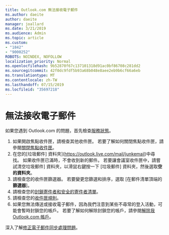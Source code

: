 ```yaml
---
title: Outlook.com 無法接收電子郵件
ms.author: daeite
author: daeite
manager: joallard
ms.date: 3/21/2019
ms.audience: Admin
ms.topic: article
ms.custom:
- "1842"
- "9000252"
ROBOTS: NOINDEX, NOFOLLOW
localization_priority: Normal
ms.openlocfilehash: 9b52870f67c137101318d91ac0bf86708c281dd2
ms.sourcegitcommit: 42f0dc9fdf5b93a68b048e8aee2eb9b6cf66a6eb
ms.translationtype: MT
ms.contentlocale: zh-TW
ms.lasthandoff: 07/15/2019
ms.locfileid: "35697218"
---
```

# <a name="cant-receive-email"></a>無法接收電子郵件

如果您遇到 Outlook.com 的問題，首先檢查[服務狀態](https://go.microsoft.com/fwlink/p/?linkid=837482)。

1. 如果開啟焦點收件匣，請檢查其他收件匣。 若要了解如何關閉焦點收件匣，請參閱[關閉焦點收件匣](https://support.office.com/article/f714d94d-9e63-4217-9ccb-6cb2986aa1b2?wt.mc_id=Office_Outlook_com_Alchemy)。
1. 在您的[垃圾郵件] 資料夾](https://outlook.live.com/mail/junkemail)中尋找。 如果收件匣已滿時，不會收到新的郵件。 若要讓會議室收件匣中，請嘗試清空垃圾郵件] 資料夾，以滑鼠右鍵按一下 [垃圾郵件] 資料夾，然後選取**空的資料夾**。
1. 請檢查您的收件匣篩選器。 若要變更您篩選和排序，選取 [在郵件清單頂端的**篩選器**]。
1. 請檢查您的[封鎖寄件者和安全的寄件者清單](https://outlook.live.com/mail/options/mail/junkEmail)。
1. 請檢查您的[收件匣規則](https://outlook.live.com/mail/options/mail/rules)。
1. 如果您無法傳送或接收電子郵件，因為我們注意到某些不尋常的登入活動，可能會暫時封鎖您的帳戶。 若要了解如何解除封鎖您的帳戶，請參閱[解除我 Outlook.com 帳戶](https://support.office.com/article/f4ad2701-d166-4d8b-8a6a-9af2a1f8a4c4?wt.mc_id=Office_Outlook_com_Alchemy)。

深入了解[修正電子郵件同步處理問題](https://support.office.com/article/d39e3341-8d79-4bf1-b3c7-ded602233642?wt.mc_id=Office_Outlook_com_Alchemy)。